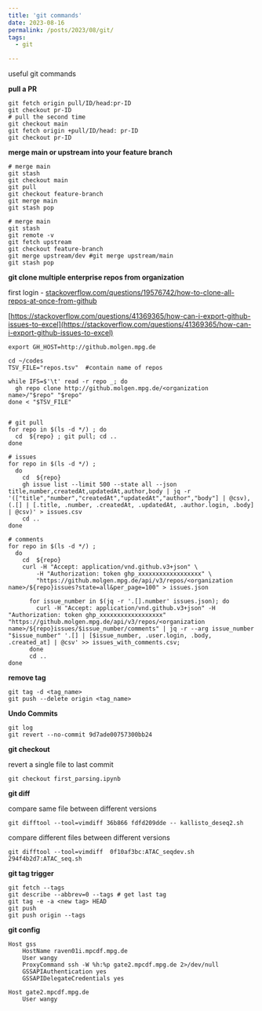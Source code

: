 ```yaml
---
title: 'git commands'
date: 2023-08-16
permalink: /posts/2023/08/git/
tags:
  - git

---
```


useful git commands

**pull a PR**

```
git fetch origin pull/ID/head:pr-ID
git checkout pr-ID
# pull the second time
git checkout main
git fetch origin +pull/ID/head: pr-ID
git checkout pr-ID

```

**merge main or upstream into your feature branch**

```
# merge main
git stash
git checkout main
git pull
git checkout feature-branch
git merge main
git stash pop

# merge main
git stash
git remote -v
git fetch upstream
git checkout feature-branch
git merge upstream/dev #git merge upstream/main
git stash pop

```

**git clone multiple enterprise repos from organization**

first login - [stackoverflow.com/questions/19576742/how-to-clone-all-repos-at-once-from-github](stackoverflow.com/questions/19576742/how-to-clone-all-repos-at-once-from-github)

[https://stackoverflow.com/questions/41369365/how-can-i-export-github-issues-to-excel](https://stackoverflow.com/questions/41369365/how-can-i-export-github-issues-to-excel)

```
export GH_HOST=http://github.molgen.mpg.de

cd ~/codes
TSV_FILE="repos.tsv"  #contain name of repos

while IFS=$'\t' read -r repo _; do
  gh repo clone http://github.molgen.mpg.de/<organization name>/"$repo" "$repo"
done < "$TSV_FILE"


# git pull
for repo in $(ls -d */) ; do
  cd  ${repo} ; git pull; cd ..  
done

# issues
for repo in $(ls -d */) ;
  do
    cd  ${repo} 
    gh issue list --limit 500 --state all --json title,number,createdAt,updatedAt,author,body | jq -r '(["title","number","createdAt","updatedAt","author","body"] | @csv), (.[] | [.title, .number, .createdAt, .updatedAt, .author.login, .body] | @csv)' > issues.csv
    cd ..  
done

# comments 
for repo in $(ls -d */) ;
  do
    cd  ${repo} 
    curl -H "Accept: application/vnd.github.v3+json" \
        -H "Authorization: token ghp_xxxxxxxxxxxxxxxxxx" \
        "https://github.molgen.mpg.de/api/v3/repos/<organization name>/${repo}issues?state=all&per_page=100" > issues.json
    
      for issue_number in $(jq -r '.[].number' issues.json); do
        curl -H "Accept: application/vnd.github.v3+json" -H "Authorization: token ghp_xxxxxxxxxxxxxxxxxx" "https://github.molgen.mpg.de/api/v3/repos/<organization name>/${repo}issues/$issue_number/comments" | jq -r --arg issue_number "$issue_number" '.[] | [$issue_number, .user.login, .body, .created_at] | @csv' >> issues_with_comments.csv;
      done
      cd ..  
done
```

**remove tag**

```
git tag -d <tag_name>
git push --delete origin <tag_name>
```

**Undo Commits**

```
git log
git revert --no-commit 9d7ade00757300bb24
```

**git checkout**

revert a single file to last commit

`git checkout first_parsing.ipynb`

**git diff**

compare same file between different versions

`git difftool --tool=vimdiff 36b866 fdfd209dde -- kallisto_deseq2.sh`

compare different files between different versions

`git difftool --tool=vimdiff  0f10af3bc:ATAC_seqdev.sh 294f4b2d7:ATAC_seq.sh`


**git tag trigger**

```
git fetch --tags
git describe --abbrev=0 --tags # get last tag
git tag -e -a <new tag> HEAD
git push
git push origin --tags
```

**git config**

```
Host gss
    HostName raven01i.mpcdf.mpg.de
    User wangy
    ProxyCommand ssh -W %h:%p gate2.mpcdf.mpg.de 2>/dev/null
    GSSAPIAuthentication yes
    GSSAPIDelegateCredentials yes

Host gate2.mpcdf.mpg.de
    User wangy
```